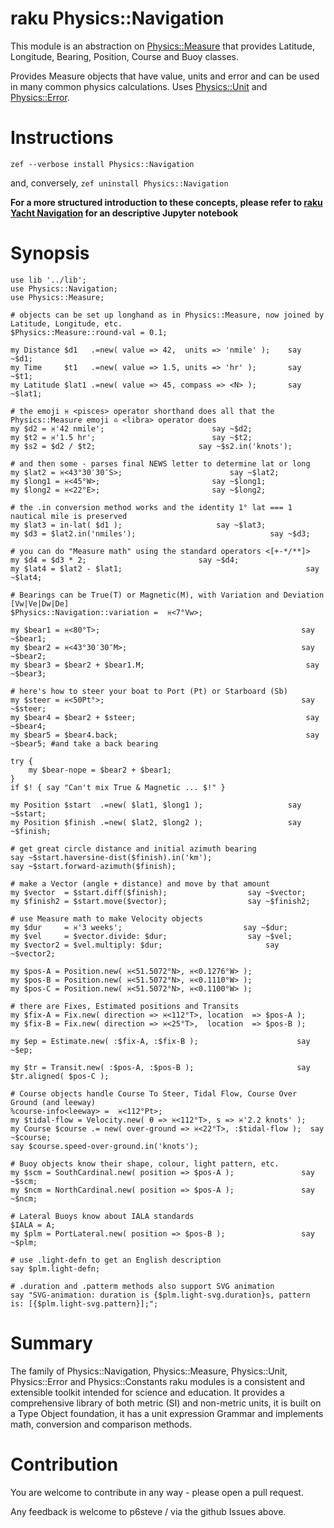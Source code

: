 # raku Physics::Navigation

This module is an abstraction on [Physics::Measure](https://github.com/p6steve/raku-Physics-Measure) that provides Latitude, Longitude, Bearing, Position, Course and Buoy classes.

Provides Measure objects that have value, units and error and can be used in many common physics calculations. Uses [Physics::Unit](https://github.com/p6steve/raku-Physics-Unit) and [Physics::Error](https://github.com/p6steve/raku-Physics-Error).

# Instructions
```zef --verbose install Physics::Navigation```

and, conversely, ```zef uninstall Physics::Navigation```

**For a more structured introduction to these concepts, please refer to [raku Yacht Navigation](https://github.com/p6steve/raku-Yacht-Navigation) for an descriptive Jupyter notebook**

# Synopsis

```perl6
use lib '../lib';
use Physics::Navigation;
use Physics::Measure;

# objects can be set up longhand as in Physics::Measure, now joined by Latitude, Longitude, etc.
$Physics::Measure::round-val = 0.1;

my Distance $d1   .=new( value => 42,  units => 'nmile' );	  say ~$d1;
my Time     $t1   .=new( value => 1.5, units => 'hr' );		  say ~$t1;
my Latitude $lat1 .=new( value => 45, compass => <N> );		  say ~$lat1;

# the emoji ♓️ <pisces> operator shorthand does all that the Physics::Measure emoji ♎️ <libra> operator does
my $d2 = ♓️'42 nmile';						  say ~$d2;
my $t2 = ♓️'1.5 hr';						  say ~$t2;
my $s2 = $d2 / $t2;						  say ~$s2.in('knots');

# and then some - parses final NEWS letter to determine lat or long
my $lat2 = ♓️<43°30′30″S>;				          say ~$lat2;
my $long1 = ♓️<45°W>;						  say ~$long1;
my $long2 = ♓️<22°E>;						  say ~$long2;

# the .in conversion method works and the identity 1° lat === 1 nautical mile is preserved
my $lat3 = in-lat( $d1 );					  say ~$lat3;
my $d3 = $lat2.in('nmiles');			                  say ~$d3;

# you can do "Measure math" using the standard operators <[+-*/**]>
my $d4 = $d3 * 2;						  say ~$d4;
my $lat4 = $lat2 - $lat1;                                         say ~$lat4;

# Bearings can be True(T) or Magnetic(M), with Variation and Deviation [Vw|Ve|Dw|De]
$Physics::Navigation::variation =  ♓️<7°Vw>;

my $bear1 = ♓️<80°T>;                                             say ~$bear1;
my $bear2 = ♓️<43°30′30″M>;                                       say ~$bear2;
my $bear3 = $bear2 + $bear1.M;                                    say ~$bear3;

# here's how to steer your boat to Port (Pt) or Starboard (Sb)
my $steer = ♓️<50Pt°>;                                            say ~$steer;
my $bear4 = $bear2 + $steer;                                      say ~$bear4;
my $bear5 = $bear4.back;                                          say ~$bear5; #and take a back bearing

try {
	my $bear-nope = $bear2 + $bear1;
}
if $! { say "Can't mix True & Magnetic ... $!" }

my Position $start  .=new( $lat1, $long1 );	                  say ~$start;
my Position $finish .=new( $lat2, $long2 );	                  say ~$finish;

# get great circle distance and initial azimuth bearing
say ~$start.haversine-dist($finish).in('km');
say ~$start.forward-azimuth($finish);

# make a Vector (angle + distance) and move by that amount
my $vector  = $start.diff($finish);			         say ~$vector;
my $finish2 = $start.move($vector);			         say ~$finish2;

# use Measure math to make Velocity objects
my $dur     = ♓️'3 weeks';			                 say ~$dur;
my $vel     = $vector.divide: $dur;			         say ~$vel;
my $vector2 = $vel.multiply: $dur;		                 say ~$vector2;

my $pos-A = Position.new( ♓️<51.5072°N>, ♓️<0.1276°W> );
my $pos-B = Position.new( ♓️<51.5072°N>, ♓️<0.1110°W> );
my $pos-C = Position.new( ♓️<51.5072°N>, ♓️<0.1100°W> );

# there are Fixes, Estimated positions and Transits
my $fix-A = Fix.new( direction => ♓️<112°T>, location  => $pos-A );
my $fix-B = Fix.new( direction => ♓️<25°T>,  location  => $pos-B );

my $ep = Estimate.new( :$fix-A, :$fix-B );                      say ~$ep;

my $tr = Transit.new( :$pos-A, :$pos-B );                       say $tr.aligned( $pos-C );

# Course objects handle Course To Steer, Tidal Flow, Course Over Ground (and leeway)
%course-info<leeway> =  ♓️<112°Pt>;
my $tidal-flow = Velocity.new( θ => ♓️<112°T>, s => ♓️'2.2 knots' );
my Course $course .= new( over-ground => ♓️<22°T>, :$tidal-flow );  say ~$course;
say $course.speed-over-ground.in('knots');

# Buoy objects know their shape, colour, light pattern, etc.
my $scm = SouthCardinal.new( position => $pos-A );               say ~$scm;
my $ncm = NorthCardinal.new( position => $pos-A );               say ~$ncm;

# Lateral Buoys know about IALA standards
$IALA = A;
my $plm = PortLateral.new( position => $pos-B );                 say ~$plm;

# use .light-defn to get an English description
say $plm.light-defn;

# .duration and .patterm methods also support SVG animation
say "SVG-animation: duration is {$plm.light-svg.duration}s, pattern is: [{$plm.light-svg.pattern}];";
```

# Summary

The family of Physics::Navigation, Physics::Measure, Physics::Unit, Physics::Error and Physics::Constants raku modules is a consistent and extensible toolkit intended for science and education. It provides a comprehensive library of both metric (SI) and non-metric units, it is built on a Type Object foundation, it has a unit expression Grammar and implements math, conversion and comparison methods.

# Contribution

You are welcome to contribute in any way - please open a pull request.

Any feedback is welcome to p6steve / via the github Issues above.
